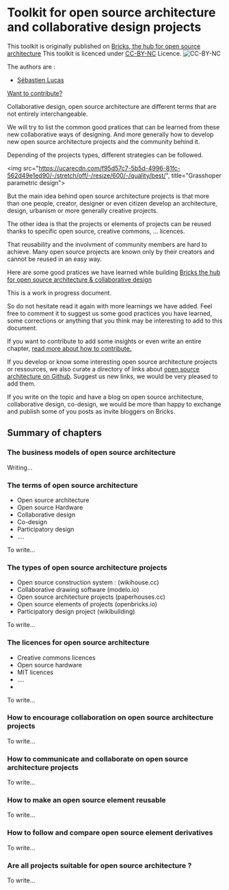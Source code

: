 # Toolkit for open source architecture and collaborative design projects 

This toolkit is originally published on [Bricks, the hub for open source architecture](http://www.openbricks.io/app#!/opensource/architecture/howto)
This toolkit is licenced under [CC-BY-NC](https://creativecommons.org/licenses/by-nc/4.0/) Licence.
![CC-BY-NC](https://ucarecdn.com/7ea45a8c-46d4-4693-b326-de20db11d852/-/stretch/off/-/resize/1200/-/quality/best/)

The authors are : 
* [Sébastien Lucas](https://twitter.com/sebastien_lucas)

[Want to contribute? ](https://github.com/open-source-architecture/open-source-architecture-toolkit/blob/master/how-to-contribute.md)

Collaborative design, open source architecture are different terms that are not entirely interchangeable. 

We will try to list the common good pratices that can be learned from these new collaborative ways of designing. And more generally how to develop new open source architecture projects and the community behind it.

Depending of the projects types, different strategies can be followed. 

<img src="https://ucarecdn.com/f95d57c7-5b5d-4996-81fc-562d49e1ed90/-/stretch/off/-/resize/600/-/quality/best/", title="Grasshoper parametric design">

But the main idea behind open source architecture projects is that more than one people, creator, designer or even citizen develop an architecture, design, urbanism or more generally creative projects.

The other idea is that the projects or elements of projects can be reused thanks to specific open source, creative commons, ... licences. 

That reusability and the involvment of community members are hard to achieve. Many open source projects are known only by their creators and cannot be reused in an easy way.

Here are some good pratices we have learned while building [Bricks the hub for open source architecture & collaborative design](http://www.openbricks.io)

This is a work in progress document. 

So do not hesitate read it again with more learnings we have added. Feel free to comment it to suggest us some good practices you have learned, some corrections or anything that you think 
may be interesting to add to this document.

If you want to contribute to add some insights or even write an entire chapter, [read more about how to contribute.](https://github.com/open-source-architecture/open-source-architecture-toolkit/blob/master/how-to-contribute.md)

If you develop or know some interesting open source architecture projects or ressources, we also curate a directory of links about [open source architecture on Github](https://github.com/open-source-architecture/open-source-architecture). Suggest us new links, we would be very pleased to add them. 

If you write on the topic and have a blog on open source architecture, collaborative design, co-design, we would be more than happy to exchange and publish some of you posts as invite bloggers on Bricks.


##  Summary of chapters

### The business models of open source architecture

Writing...


### The terms of open source architecture 

* Open source architecture 
* Open source Hardware
* Collaborative design 
* Co-design 
* Participatory design
* ....

To write...


### The types of open source architecture projects 

* Open source construction system : (wikihouse.cc) 
* Collaborative drawing software (modelo.io)
* Open source architecture projects (paperhouses.cc)
* Open source elements of projects (openbricks.io)
* Participatory design project (wikibuilding)

To write...

### The licences for open source architecture

* Creative commons licences 
* Open source hardware
* MIT licences
* ....
* 

To write...

### How to encourage collaboration on open source architecture projects

To write...

### How to communicate and collaborate on open source architecture projects

To write...


### How to make an open source element reusable

To write...


### How to follow and compare open source element derivatives

To write...


### Are all projects suitable for open source architecture ?

To write...






